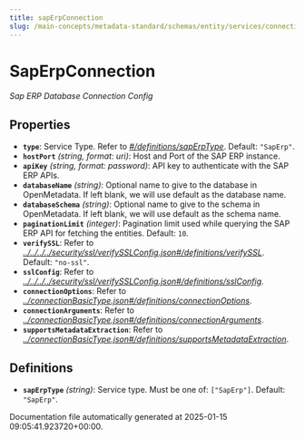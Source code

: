 ```yaml
---
title: sapErpConnection
slug: /main-concepts/metadata-standard/schemas/entity/services/connections/database/saperpconnection
---
```


# SapErpConnection

*Sap ERP Database Connection Config*

## Properties

- **`type`**: Service Type. Refer to *[#/definitions/sapErpType](#definitions/sapErpType)*. Default: `"SapErp"`.
- **`hostPort`** *(string, format: uri)*: Host and Port of the SAP ERP instance.
- **`apiKey`** *(string, format: password)*: API key to authenticate with the SAP ERP APIs.
- **`databaseName`** *(string)*: Optional name to give to the database in OpenMetadata. If left blank, we will use default as the database name.
- **`databaseSchema`** *(string)*: Optional name to give to the schema in OpenMetadata. If left blank, we will use default as the schema name.
- **`paginationLimit`** *(integer)*: Pagination limit used while querying the SAP ERP API for fetching the entities. Default: `10`.
- **`verifySSL`**: Refer to *[../../../../security/ssl/verifySSLConfig.json#/definitions/verifySSL](#/../../../security/ssl/verifySSLConfig.json#/definitions/verifySSL)*. Default: `"no-ssl"`.
- **`sslConfig`**: Refer to *[../../../../security/ssl/verifySSLConfig.json#/definitions/sslConfig](#/../../../security/ssl/verifySSLConfig.json#/definitions/sslConfig)*.
- **`connectionOptions`**: Refer to *[../connectionBasicType.json#/definitions/connectionOptions](#/connectionBasicType.json#/definitions/connectionOptions)*.
- **`connectionArguments`**: Refer to *[../connectionBasicType.json#/definitions/connectionArguments](#/connectionBasicType.json#/definitions/connectionArguments)*.
- **`supportsMetadataExtraction`**: Refer to *[../connectionBasicType.json#/definitions/supportsMetadataExtraction](#/connectionBasicType.json#/definitions/supportsMetadataExtraction)*.
## Definitions

- **`sapErpType`** *(string)*: Service type. Must be one of: `["SapErp"]`. Default: `"SapErp"`.


Documentation file automatically generated at 2025-01-15 09:05:41.923720+00:00.
